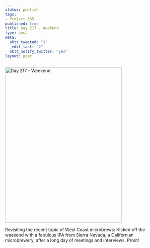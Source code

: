 ```yaml
--- 
status: publish
tags: 
- Project 365
published: true
title: Day 217 - Weekend
type: post
meta: 
  aktt_tweeted: "1"
  _edit_last: "2"
  aktt_notify_twitter: "yes"
layout: post
---
```

<a href="http://www.flickr.com/photos/freeed/6013248742/" title="Day 217 - Weekend by Fred​, on Flickr"><img src="http://farm7.static.flickr.com/6137/6013248742_683887c412.jpg" width="375" height="500" alt="Day 217 - Weekend"/></a>

Revisiting the recent topic of West Coast microbrews: Kicked off the weekend with a fabulous IPA from Sierra Nevada, a Californian microbrewery, after a long day of meetings and interviews. Prost!
